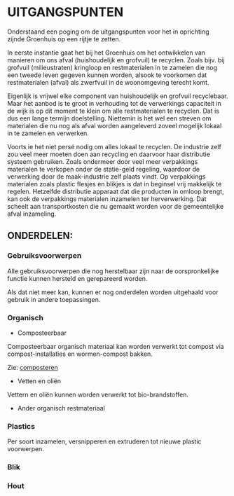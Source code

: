 # UITGANGSPUNTEN

Onderstaand een poging om de uitgangspunten voor het in oprichting zijnde Groenhuis op een rijtje te zetten.

In eerste instantie gaat het bij het Groenhuis om het ontwikkelen van manieren om ons afval (huishoudelijk en grofvuil) te recyclen. Zoals bijv. bij grofvuil (milieustraten) kringloop en restmaterialen in te zamelen die nog een tweede leven gegeven kunnen worden, alsook te voorkomen dat restmaterialen (afval) als zwerfvuil in de woonomgeving terecht komt.

Eigenlijk is vrijwel elke component van huishoudelijk en grofvuil recyclebaar. Maar het aanbod is te groot in verhouding tot de verwerkings capaciteit in de wijk is op dit moment te klein om alle restmaterialen te recyclen. Dat is dus een lange termijn doelstelling. Niettemin is het wel een streven om materialen die nu nog als afval worden aangeleverd zoveel mogelijk lokaal in te zamelen en verwerken.

Voorts ie het niet persé nodig om alles lokaal te recyclen. De industrie zelf zou veel meer moeten doen aan recycling en daarvoor haar distributie systeem gebruiken. Zoals ondermeer door veel meer verpakkings materialen te verkopen onder de statie-geld regeling, waardoor de verwerking door de maak-industrie zelf plaats vindt. Op verpakkings materialen zoals plastic flesjes en blikjes is dat in beginsel vrij makkelijk te regelen. Hetzelfde distributie apparaat dat die producten in omloop brengt, kan ook de verpakkings materialen inzamelen ter herverwerking. Dat scheelt aan transportkosten die nu gemaakt worden voor de gemeentelijke afval inzameling.

## ONDERDELEN:

### Gebruiksvoorwerpen

Alle gebruiksvoorwerpen die nog herstelbaar zijn naar de oorspronkelijke functie kunnen hersteld en gerepareerd worden. 

Als dat niet meer kan, kunnen er nog onderdelen worden uitgehaald voor gebruik in andere toepassingen. 

### Organisch

* Composteerbaar

Composteerbaar organisch materiaal kan worden verwerkt tot compost via compost-installaties en wormen-compost bakken. 

Zie: [composteren](../composteren/README.md)

* Vetten en oliën

Vettern en oliën kunnen worden verwerkt tot bio-brandstoffen.

* Ander organisch restmateriaal

### Plastics

Per soort inzamelen, versnipperen en extruderen tot nieuwe plastic voorwerpen. 

### Blik

### Hout


